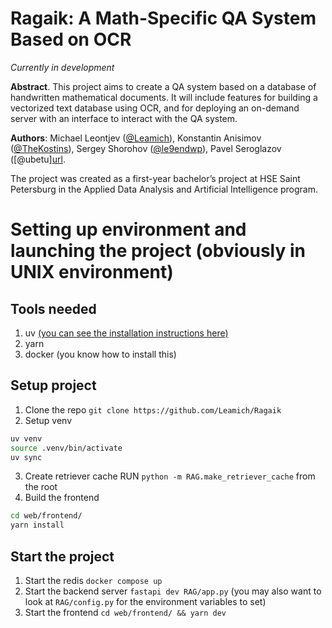 # Ragaik: A Math-Specific QA System Based on OCR

_Currently in development_

**Abstract**. This project aims to create a QA system based on a database of handwritten mathematical documents. It will include features for building a vectorized text database using OCR, and for deploying an on-demand server with an interface to interact with the QA system.

**Authors**: Michael Leontjev ([@Leamich](https:github.com/Leamich)), Konstantin Anisimov ([@TheKostins](https:github.com/TheKostins)), Sergey Shorohov ([@le9endwp]([url](https://github.com/le9endwp/))), Pavel Seroglazov ([@ubetu][url](https://github.com/ubetu).

The project was created as a first-year bachelor’s project at HSE Saint Petersburg in the Applied Data Analysis and Artificial Intelligence program.

# Setting up environment and launching the project (obviously in UNIX environment)

## Tools needed 

1. uv [(you can see the installation instructions here)](https://docs.astral.sh/uv/getting-started/installation/)
2. yarn
2. docker (you know how to install this)

## Setup project

1. Clone the repo `git clone https://github.com/Leamich/Ragaik`
2. Setup venv 
```bash 
uv venv
source .venv/bin/activate
uv sync
```
3. Create retriever cache RUN `python -m RAG.make_retriever_cache` from the root
4. Build the frontend 
```bash
cd web/frontend/ 
yarn install
```

## Start the project
1. Start the redis `docker compose up`
2. Start the backend server `fastapi dev RAG/app.py` (you may also want to look at `RAG/config.py` for the environment variables to set)
3. Start the frontend `cd web/frontend/ && yarn dev `

